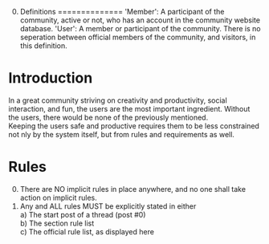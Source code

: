 0. Definitions
==============
'Member': A participant of the community, active or not, who has an account in the community website database.
'User': A member or participant of the community. There is no seperation between official members of the community, and visitors, in this definition.  


Introduction
=============

In a great community striving on creativity and productivity, social interaction, and fun, the users are the most important ingredient. Without the users, there would be none of the previously mentioned.  
Keeping the users safe and productive requires them to be less constrained not nly by the system itself, but from rules and requirements as well.  

Rules
=====

0. There are NO implicit rules in place anywhere, and no one shall take action on implicit rules.
1. Any and ALL rules MUST be explicitly stated in either  
  a) The start post of a thread (post #0)  
	b) The section rule list  
	c) The official rule list, as displayed here  
